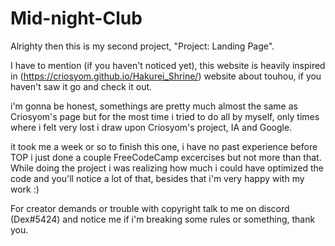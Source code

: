 # Mid-night-Club
Alrighty then this is my second project, "Project: Landing Page".

I have to mention (if you haven't noticed yet), this website is heavily inspired in (https://criosyom.github.io/Hakurei_Shrine/) website about touhou, if you haven't saw it go and check it out.

i'm gonna be honest, somethings are pretty much almost the same as Criosyom's page but for the most time i tried to do all by myself, only times where i felt very lost i draw upon Criosyom's project, IA and Google.

it took me a week or so to finish this one, i have no past experience before TOP i just done a couple FreeCodeCamp excercises but not more than that.
While doing the project i was realizing how much i could have optimized the code and you'll notice a lot of  that, besides that i'm very happy with my work :)

For creator demands or trouble with copyright talk to me on discord (Dex#5424) and notice me if i'm breaking some rules or something, thank you.